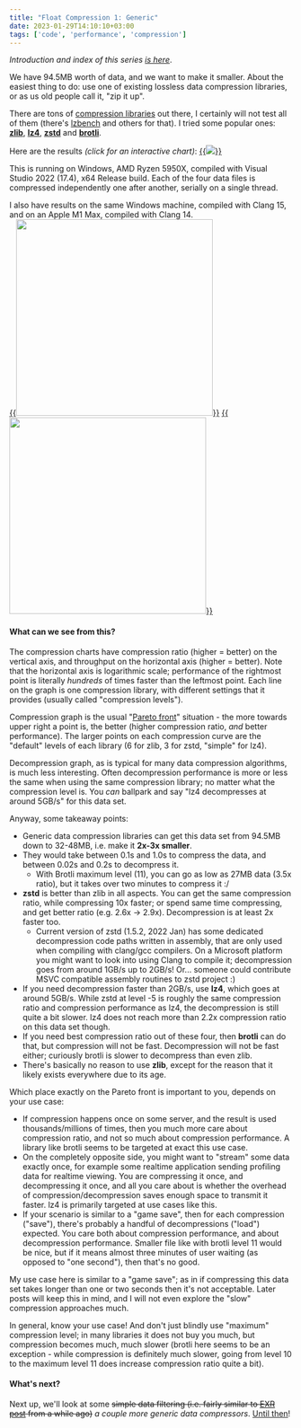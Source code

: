 ```yaml
---
title: "Float Compression 1: Generic"
date: 2023-01-29T14:10:10+03:00
tags: ['code', 'performance', 'compression']
---
```


*Introduction and index of this series [is here](/blog/2023/01/29/Float-Compression-0-Intro/)*.

We have 94.5MB worth of data, and we want to make it smaller. About the easiest thing to do: use one of existing
lossless data compression libraries, or as us old people call it, "zip it up".

There are tons of [compression libraries](https://github.com/inikep/lzbench#supported-compressors) out there,
I certainly will not test all of them (there's [lzbench](https://github.com/inikep/lzbench) and others for that).
I tried some popular ones: [**zlib**](https://en.wikipedia.org/wiki/Zlib),
[**lz4**](https://en.wikipedia.org/wiki/LZ4_(compression_algorithm)), [**zstd**](https://en.wikipedia.org/wiki/Zstd)
and [**brotli**](https://en.wikipedia.org/wiki/Brotli).

Here are the results *(click for an interactive chart)*:
[{{<img src="/img/blog/2023/float-compr/float-compr-generic-amd-msvc.png">}}](/img/blog/2023/float-compr/01-float-comp-generic-amd-msvc.html)

This is running on Windows, AMD Ryzen 5950X, compiled with Visual Studio 2022 (17.4), x64 Release build. Each of the four data files is compressed
independently one after another, serially on a single thread.

I also have results on the same Windows machine, compiled with Clang 15, and on an Apple M1 Max, compiled with Clang 14. \
[{{<img src="/img/blog/2023/float-compr/float-compr-generic-amd-clang.png" width="350px">}}](/img/blog/2023/float-compr/01-float-comp-generic-amd-clang.html)
[{{<img src="/img/blog/2023/float-compr/float-compr-generic-m1-clang.png" width="350px">}}](/img/blog/2023/float-compr/01-float-comp-generic-m1-clang.html)


#### What can we see from this?

The compression charts have compression ratio (higher = better) on the vertical axis, and throughput on the horizontal axis (higher = better). Note that
the horizontal axis is logarithmic scale; performance of the rightmost point is literally *hundreds* of times faster than the leftmost point.
Each line on the graph is one compression library, with different settings that it provides (usually called "compression levels").

Compression graph is the usual "[Pareto front](https://en.wikipedia.org/wiki/Pareto_front)" situation - the more towards upper right a point is, the better
(higher compression ratio, *and* better performance). The larger points on each compression curve are the "default" levels of each library
(6 for zlib, 3 for zstd, "simple" for lz4).

Decompression graph, as is typical for many data compression algorithms, is much less interesting. Often decompression performance is more or less
the same when using the same compression library; no matter what the compression level is. You *can* ballpark and say "lz4
decompresses at around 5GB/s" for this data set.

Anyway, some takeaway points:

* Generic data compression libraries can get this data set from 94.5MB down to 32-48MB, i.e. make it **2x-3x smaller**.
* They would take between 0.1s and 1.0s to compress the data, and between 0.02s and 0.2s to decompress it.
  * With Brotli maximum level (11), you can go as low as 27MB data (3.5x ratio), but it takes over two minutes to compress it :/
* **zstd** is better than zlib in all aspects. You can get the same compression ratio, while compressing 10x faster; or spend same time compressing,
  and get better ratio (e.g. 2.6x -> 2.9x). Decompression is at least 2x faster too.
    * Current version of zstd (1.5.2, 2022 Jan) has some dedicated decompression code paths written in assembly, that are only used
      when compiling with clang/gcc compilers.
      On a Microsoft platform you might want to look into using Clang to compile it; decompression goes from around 1GB/s up to 2GB/s! Or... someone
      could contribute MSVC compatible assembly routines to zstd project :)
* If you need decompression faster than 2GB/s, use **lz4**, which goes at around 5GB/s. While zstd at level -5 is roughly the same compression ratio
  and compression performance as lz4, the decompression is still quite a bit slower. lz4 does not reach more than 2.2x compression ratio on this data set
  though.
* If you need best compression ratio out of these four, then **brotli** can do that, but compression will not be fast. Decompression will not be
  fast either; curiously brotli is slower to decompress than even zlib.
* There's basically no reason to use **zlib**, except for the reason that it likely exists everywhere due to its age.

Which place exactly on the Pareto front is important to you, depends on your use case:
* If compression happens once on some server, and the result is used thousands/millions of times, then you much more care about compression ratio,
  and not so much about compression performance. A library like brotli seems to be targeted at exact this use case.
* On the completely opposite side, you might want to "stream" some data exactly once, for example some realtime application sending profiling data
  for realtime viewing. You are compressing it once, and decompressing it once, and all you care about is whether the overhead of
  compression/decompression saves enough space to transmit it faster. lz4 is primarily targeted at use cases like this.
* If your scenario is similar to a "game save", then for each compression ("save"), there's probably a handful of decompressions ("load") expected.
  You care both about compression performance, and about decompression performance. Smaller file like with brotli level 11 would be nice, but if it
  means almost three minutes of user waiting (as opposed to "one second"), then that's no good.

My use case here is similar to a "game save"; as in if compressing this data set takes longer than one or two seconds then it's not acceptable.
Later posts will keep this in mind, and I will not even explore the "slow" compression approaches much.

In general, know your use case! And don't just blindly use "maximum" compression level; in many libraries it does not buy you much, but compression
becomes much, much slower (brotli here seems to be an exception - while compression is definitely much slower, going from level 10 to the maximum
level 11 does increase compression ratio quite a bit).


#### What's next?

Next up, we'll look at some ~~simple data filtering (i.e. fairly similar to [EXR post](/blog/2021/08/27/EXR-Filtering-and-ZFP/) from a while ago)~~
*a couple more generic data compressors*. [Until then](/blog/2023/01/31/Float-Compression-2-Oodleflate/)!
